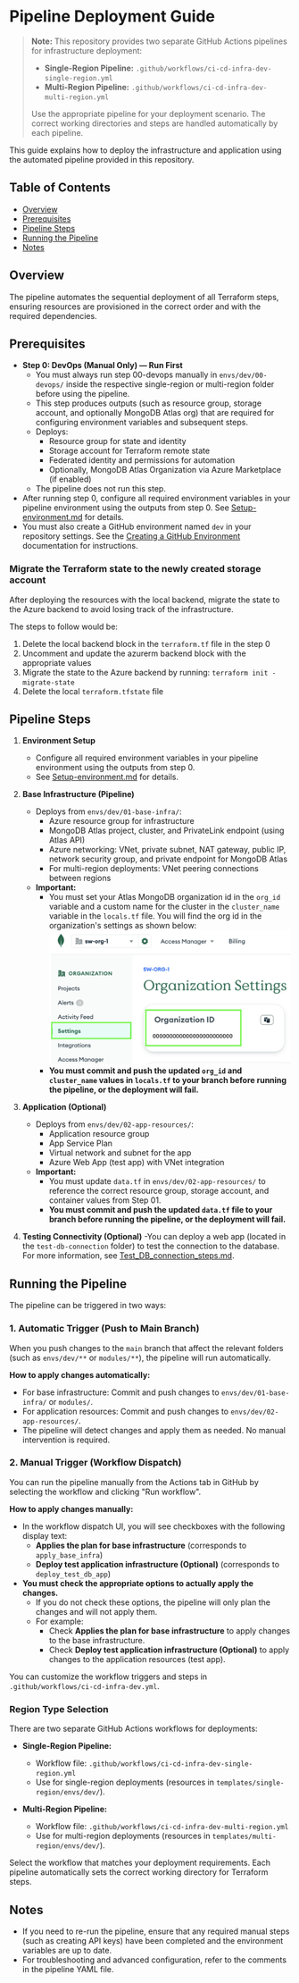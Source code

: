 # Pipeline Deployment Guide

> **Note:** This repository provides two separate GitHub Actions pipelines for infrastructure deployment:
>
> - **Single-Region Pipeline:** `.github/workflows/ci-cd-infra-dev-single-region.yml`
> - **Multi-Region Pipeline:** `.github/workflows/ci-cd-infra-dev-multi-region.yml`
>
> Use the appropriate pipeline for your deployment scenario. The correct working directories and steps are handled automatically by each pipeline.

This guide explains how to deploy the infrastructure and application using the automated pipeline provided in this repository.

## Table of Contents

- [Overview](#overview)
- [Prerequisites](#prerequisites)
- [Pipeline Steps](#pipeline-steps)
- [Running the Pipeline](#running-the-pipeline)
- [Notes](#notes)

## Overview

The pipeline automates the sequential deployment of all Terraform steps, ensuring resources are provisioned in the correct order and with the required dependencies.

## Prerequisites

- **Step 0: DevOps (Manual Only) — Run First**
  - You must always run step 00-devops manually in `envs/dev/00-devops/` inside the respective single-region or multi-region folder before using the pipeline.
  - This step produces outputs (such as resource group, storage account, and optionally MongoDB Atlas org) that are required for configuring environment variables and subsequent steps.
  - Deploys:
    - Resource group for state and identity
    - Storage account for Terraform remote state
    - Federated identity and permissions for automation
    - Optionally, MongoDB Atlas Organization via Azure Marketplace (if enabled)
  - The pipeline does not run this step.
- After running step 0, configure all required environment variables in your pipeline environment using the outputs from step 0. See [Setup-environment.md](Setup-environment.md) for details.
- You must also create a GitHub environment named `dev` in your repository settings. See the [Creating a GitHub Environment](https://docs.github.com/en/actions/how-tos/deploy/configure-and-manage-deployments/manage-environments#creating-an-environment) documentation for instructions.

### Migrate the Terraform state to the newly created storage account

After deploying the resources with the local backend, migrate the state to the Azure backend to avoid losing track of the infrastructure.

The steps to follow would be:

  1. Delete the local backend block in the `terraform.tf` file in the step 0
  1. Uncomment and update the azurerm backend block with the appropriate values
  1. Migrate the state to the Azure backend by running: `terraform init -migrate-state`
  1. Delete the local `terraform.tfstate` file

## Pipeline Steps

1. **Environment Setup**
   - Configure all required environment variables in your pipeline environment using the outputs from step 0.
   - See [Setup-environment.md](Setup-environment.md) for details.

2. **Base Infrastructure (Pipeline)**
   - Deploys from `envs/dev/01-base-infra/`:
     - Azure resource group for infrastructure
     - MongoDB Atlas project, cluster, and PrivateLink endpoint (using Atlas API)
     - Azure networking: VNet, private subnet, NAT gateway, public IP, network security group, and private endpoint for MongoDB Atlas
     - For multi-region deployments: VNet peering connections between regions
   - **Important:**
     - You must set your Atlas MongoDB organization id in the `org_id` variable and a custom name for the cluster in the `cluster_name` variable in the `locals.tf` file. You will find the org id in the organization's settings as shown below:
     ![org_id](../images/org_id.png)
     - **You must commit and push the updated `org_id` and `cluster_name` values in `locals.tf` to your branch before running the pipeline, or the deployment will fail.**

3. **Application (Optional)**
   - Deploys from `envs/dev/02-app-resources/`:
     - Application resource group
     - App Service Plan
     - Virtual network and subnet for the app
     - Azure Web App (test app) with VNet integration
   - **Important:**
     - You must update `data.tf` in `envs/dev/02-app-resources/` to reference the correct resource group, storage account, and container values from Step 01.
     - **You must commit and push the updated `data.tf` file to your branch before running the pipeline, or the deployment will fail.**

4. **Testing Connectivity (Optional)**
   -You can deploy a web app (located in the `test-db-connection` folder) to test the connection to the database. For more information, see [Test_DB_connection_steps.md](Test_DB_connection_steps.md).

## Running the Pipeline

The pipeline can be triggered in two ways:

### 1. Automatic Trigger (Push to Main Branch)

When you push changes to the `main` branch that affect the relevant folders (such as `envs/dev/**` or `modules/**`), the pipeline will run automatically.

**How to apply changes automatically:**

- For base infrastructure: Commit and push changes to `envs/dev/01-base-infra/` or `modules/`.
- For application resources: Commit and push changes to `envs/dev/02-app-resources/`.
- The pipeline will detect changes and apply them as needed. No manual intervention is required.

### 2. Manual Trigger (Workflow Dispatch)

You can run the pipeline manually from the Actions tab in GitHub by selecting the workflow and clicking "Run workflow".

**How to apply changes manually:**

- In the workflow dispatch UI, you will see checkboxes with the following display text:
  - **Applies the plan for base infrastructure** (corresponds to `apply_base_infra`)
  - **Deploy test application infrastructure (Optional)** (corresponds to `deploy_test_db_app`)
- **You must check the appropriate options to actually apply the changes.**
  - If you do not check these options, the pipeline will only plan the changes and will not apply them.
  - For example:
    - Check **Applies the plan for base infrastructure** to apply changes to the base infrastructure.
    - Check **Deploy test application infrastructure (Optional)** to apply changes to the application resources (test app).

You can customize the workflow triggers and steps in `.github/workflows/ci-cd-infra-dev.yml`.

### Region Type Selection

There are two separate GitHub Actions workflows for deployments:

- **Single-Region Pipeline:**
  - Workflow file: `.github/workflows/ci-cd-infra-dev-single-region.yml`
  - Use for single-region deployments (resources in `templates/single-region/envs/dev/`).

- **Multi-Region Pipeline:**
  - Workflow file: `.github/workflows/ci-cd-infra-dev-multi-region.yml`
  - Use for multi-region deployments (resources in `templates/multi-region/envs/dev/`).

Select the workflow that matches your deployment requirements. Each pipeline automatically sets the correct working directory for Terraform steps.

## Notes

- If you need to re-run the pipeline, ensure that any required manual steps (such as creating API keys) have been completed and the environment variables are up to date.
- For troubleshooting and advanced configuration, refer to the comments in the pipeline YAML file.
